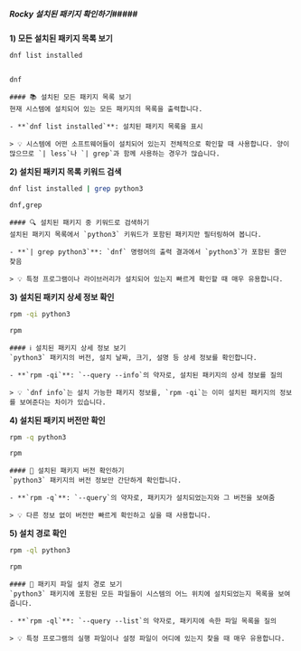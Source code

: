 ##### Rocky 설치된 패키지 확인하기#####

**1) 모든 설치된 패키지 목록 보기**

```bash
dnf list installed
```
```no-err-check
```

```tech
dnf
```

```desc
#### 📚 설치된 모든 패키지 목록 보기
현재 시스템에 설치되어 있는 모든 패키지의 목록을 출력합니다.

- **`dnf list installed`**: 설치된 패키지 목록을 표시

> 💡 시스템에 어떤 소프트웨어들이 설치되어 있는지 전체적으로 확인할 때 사용합니다. 양이 많으므로 `| less`나 `| grep`과 함께 사용하는 경우가 많습니다.
```

**2) 설치된 패키지 목록 키워드 검색**

```bash
dnf list installed | grep python3
```

```tech
dnf,grep
```

```desc
#### 🔍 설치된 패키지 중 키워드로 검색하기
설치된 패키지 목록에서 `python3` 키워드가 포함된 패키지만 필터링하여 봅니다.

- **`| grep python3`**: `dnf` 명령어의 출력 결과에서 `python3`가 포함된 줄만 찾음

> 💡 특정 프로그램이나 라이브러리가 설치되어 있는지 빠르게 확인할 때 매우 유용합니다.
```

**3) 설치된 패키지 상세 정보 확인**

```bash
rpm -qi python3
```

```tech
rpm
```

```desc
#### ℹ️ 설치된 패키지 상세 정보 보기
`python3` 패키지의 버전, 설치 날짜, 크기, 설명 등 상세 정보를 확인합니다.

- **`rpm -qi`**: `--query --info`의 약자로, 설치된 패키지의 상세 정보를 질의

> 💡 `dnf info`는 설치 가능한 패키지 정보를, `rpm -qi`는 이미 설치된 패키지의 정보를 보여준다는 차이가 있습니다.
```

**4) 설치된 패키지 버전만 확인**

```bash
rpm -q python3
```

```tech
rpm
```

```desc
#### 🔢 설치된 패키지 버전 확인하기
`python3` 패키지의 버전 정보만 간단하게 확인합니다.

- **`rpm -q`**: `--query`의 약자로, 패키지가 설치되었는지와 그 버전을 보여줌

> 💡 다른 정보 없이 버전만 빠르게 확인하고 싶을 때 사용합니다.
```

**5) 설치 경로 확인**

```bash
rpm -ql python3
```

```tech
rpm
```

```desc
#### 📁 패키지 파일 설치 경로 보기
`python3` 패키지에 포함된 모든 파일들이 시스템의 어느 위치에 설치되었는지 목록을 보여줍니다.

- **`rpm -ql`**: `--query --list`의 약자로, 패키지에 속한 파일 목록을 질의

> 💡 특정 프로그램의 실행 파일이나 설정 파일이 어디에 있는지 찾을 때 매우 유용합니다.
```
